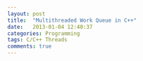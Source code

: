 ```yaml
---
layout: post
title:  "Multithreaded Work Queue in C++"
date:   2013-01-04 12:40:37
categories: Programming
tags: C/C++ Threads
comments: true
---
```

